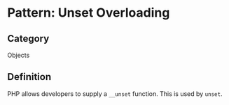 # Pattern: Unset Overloading

## Category

Objects 

## Definition

PHP allows developers to supply a  `__unset` function. This is used by `unset`.
